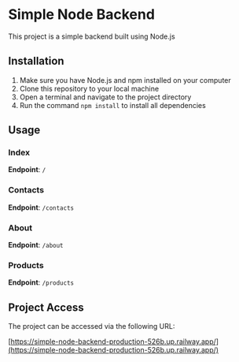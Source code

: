 # Simple Node Backend
This project is a simple backend built using Node.js

## Installation
1. Make sure you have Node.js and npm installed on your computer
2. Clone this repository to your local machine
3. Open a terminal and navigate to the project directory
4. Run the command `npm install` to install all dependencies

## Usage
### Index
**Endpoint**: `/`

### Contacts
**Endpoint**: `/contacts`

### About
**Endpoint**: `/about`

### Products
**Endpoint**: `/products`

## Project Access
The project can be accessed via the following URL:

[https://simple-node-backend-production-526b.up.railway.app/](https://simple-node-backend-production-526b.up.railway.app/)
